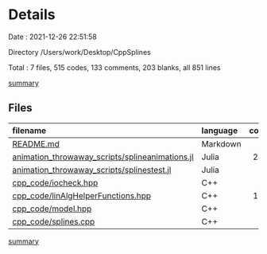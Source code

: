 # Details

Date : 2021-12-26 22:51:58

Directory /Users/work/Desktop/CppSplines

Total : 7 files,  515 codes, 133 comments, 203 blanks, all 851 lines

[summary](results.md)

## Files
| filename | language | code | comment | blank | total |
| :--- | :--- | ---: | ---: | ---: | ---: |
| [README.md](/README.md) | Markdown | 12 | 0 | 5 | 17 |
| [animation_throwaway_scripts/splineanimations.jl](/animation_throwaway_scripts/splineanimations.jl) | Julia | 233 | 18 | 76 | 327 |
| [animation_throwaway_scripts/splinestest.jl](/animation_throwaway_scripts/splinestest.jl) | Julia | 64 | 5 | 31 | 100 |
| [cpp_code/iocheck.hpp](/cpp_code/iocheck.hpp) | C++ | 2 | 0 | 2 | 4 |
| [cpp_code/linAlgHelperFunctions.hpp](/cpp_code/linAlgHelperFunctions.hpp) | C++ | 140 | 88 | 43 | 271 |
| [cpp_code/model.hpp](/cpp_code/model.hpp) | C++ | 30 | 8 | 13 | 51 |
| [cpp_code/splines.cpp](/cpp_code/splines.cpp) | C++ | 34 | 14 | 33 | 81 |

[summary](results.md)